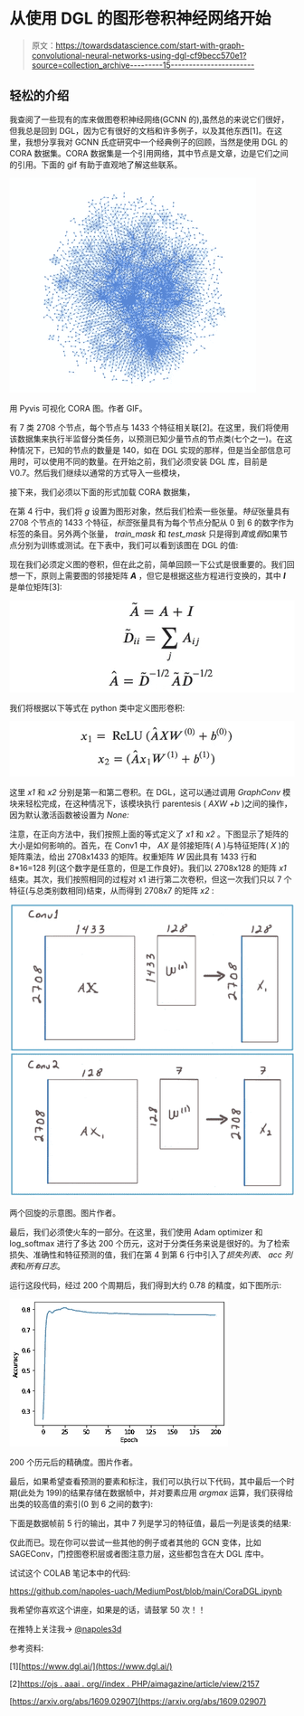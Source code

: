 # 从使用 DGL 的图形卷积神经网络开始

> 原文：<https://towardsdatascience.com/start-with-graph-convolutional-neural-networks-using-dgl-cf9becc570e1?source=collection_archive---------15----------------------->

## 轻松的介绍

我查阅了一些现有的库来做图卷积神经网络(GCNN 的),虽然总的来说它们很好，但我总是回到 DGL，因为它有很好的文档和许多例子，以及其他东西[1]。在这里，我想分享我对 GCNN 氏症研究中一个经典例子的回顾，当然是使用 DGL 的 CORA 数据集。CORA 数据集是一个引用网络，其中节点是文章，边是它们之间的引用。下面的 gif 有助于直观地了解这些联系。

![](img/83f987251e910e4fc6aacc71e674bf89.png)

用 Pyvis 可视化 CORA 图。作者 GIF。

有 7 类 2708 个节点，每个节点与 1433 个特征相关联[2]。在这里，我们将使用该数据集来执行半监督分类任务，以预测已知少量节点的节点类(七个之一)。在这种情况下，已知的节点的数量是 140，如在 DGL 实现的那样，但是当全部信息可用时，可以使用不同的数量。在开始之前，我们必须安装 DGL 库，目前是 V0.7。然后我们继续以通常的方式导入一些模块，

接下来，我们必须以下面的形式加载 CORA 数据集，

在第 4 行中，我们将 *g* 设置为图形对象，然后我们检索一些张量。*特征*张量具有 2708 个节点的 1433 个特征，*标签*张量具有为每个节点分配从 0 到 6 的数字作为标签的条目。另外两个张量， *train_mask* 和 *test_mask* 只是得到*真*或*假*如果节点分别为训练或测试。在下表中，我们可以看到该图在 DGL 的值:

现在我们必须定义图的卷积，但在此之前，简单回顾一下公式是很重要的。我们回想一下，原则上需要图的邻接矩阵 ***A*** ，但它是根据这些方程进行变换的，其中 ***I*** 是单位矩阵[3]:

![](img/e74f9bc6148fb38b78182955741d1de4.png)

我们将根据以下等式在 python 类中定义图形卷积:

![](img/d8019d213227a97dc5fd3d2709075781.png)

这里 *x1* 和 *x2* 分别是第一和第二卷积。在 DGL，这可以通过调用 *GraphConv* 模块来轻松完成，在这种情况下，该模块执行 parentesis ( *AXW +b* )之间的操作，因为默认激活函数被设置为 *None:*

注意，在正向方法中，我们按照上面的等式定义了 *x1* 和 *x2* 。下图显示了矩阵的大小是如何影响的。首先，在 Conv1 中， *AX* 是邻接矩阵( *A* )与特征矩阵( *X* )的矩阵乘法，给出 2708x1433 的矩阵。权重矩阵 *W* 因此具有 1433 行和 8*16=128 列(这个数字是任意的，但是工作良好)。我们以 2708x128 的矩阵 *x1* 结束。其次，我们按照相同的过程对 x1 进行第二次卷积，但这一次我们只以 7 个特征(与总类别数相同)结束，从而得到 2708x7 的矩阵 *x2* :

![](img/9c78ba3578477cf2a5aad4e3af851c7d.png)

两个回旋的示意图。图片作者。

最后，我们必须使火车的一部分。在这里，我们使用 Adam optimizer 和 log_softmax 进行了多达 200 个历元，这对于分类任务来说是很好的。为了检索损失、准确性和特征预测的值，我们在第 4 到第 6 行中引入了*损失列表*、 *acc 列表*和*所有日志*。

运行这段代码，经过 200 个周期后，我们得到大约 0.78 的精度，如下图所示:

![](img/77f0499689118eee28718ceacbd85874.png)

200 个历元后的精确度。图片作者。

最后，如果希望查看预测的要素和标注，我们可以执行以下代码，其中最后一个时期(此处为 199)的结果存储在数据帧中，并对要素应用 *argmax* 运算，我们获得给出类的较高值的索引(0 到 6 之间的数字):

下面是数据帧前 5 行的输出，其中 7 列是学习的特征值，最后一列是该类的结果:

仅此而已。现在你可以尝试一些其他的例子或者其他的 GCN 变体，比如 SAGEConv，门控图卷积层或者图注意力层，这些都包含在大 DGL 库中。

试试这个 COLAB 笔记本中的代码:

<https://github.com/napoles-uach/MediumPost/blob/main/CoraDGL.ipynb>  

我希望你喜欢这个讲座，如果是的话，请鼓掌 50 次！！

在推特上关注我→ [@napoles3d](https://twitter.com/napoles3D)

参考资料:

[1][https://www.dgl.ai/](https://www.dgl.ai/)

[2][https://ojs . aaai . org//index . PHP/aimagazine/article/view/2157](https://ojs.aaai.org//index.php/aimagazine/article/view/2157)

[https://arxiv.org/abs/1609.02907](https://arxiv.org/abs/1609.02907)